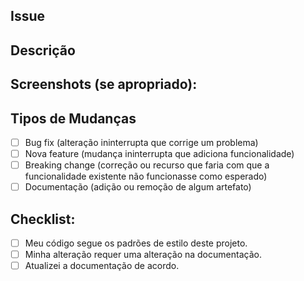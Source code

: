 <!-- Defina o título com o mesmo nome da Issue -->

## Issue #
<!-- Link o pull request a sua respectiva issue -->

## Descrição
<!--- Descrição do problema solucionado -->

## Screenshots (se apropriado):
<!--- Forneça capturas de telas do problema solucionado caso seja necessário -->

## Tipos de Mudanças
<!--- Mudanças realizadas no projeto -->
- [ ] Bug fix (alteração ininterrupta que corrige um problema)
- [ ] Nova feature (mudança ininterrupta que adiciona funcionalidade)
- [ ] Breaking change (correção ou recurso que faria com que a funcionalidade existente não funcionasse como esperado)
- [ ] Documentação (adição ou remoção de algum artefato)

## Checklist:
<!--- Passe por todos os pontos a seguir e coloque um x em todas as caixas que se aplicam. -->
<!--- Se você não tiver certeza sobre alguma dessas opções, não hesite em perguntar. Nós estamos aqui para ajudar! -->
- [ ] Meu código segue os padrões de estilo deste projeto.
- [ ] Minha alteração requer uma alteração na documentação.
- [ ] Atualizei a documentação de acordo.
